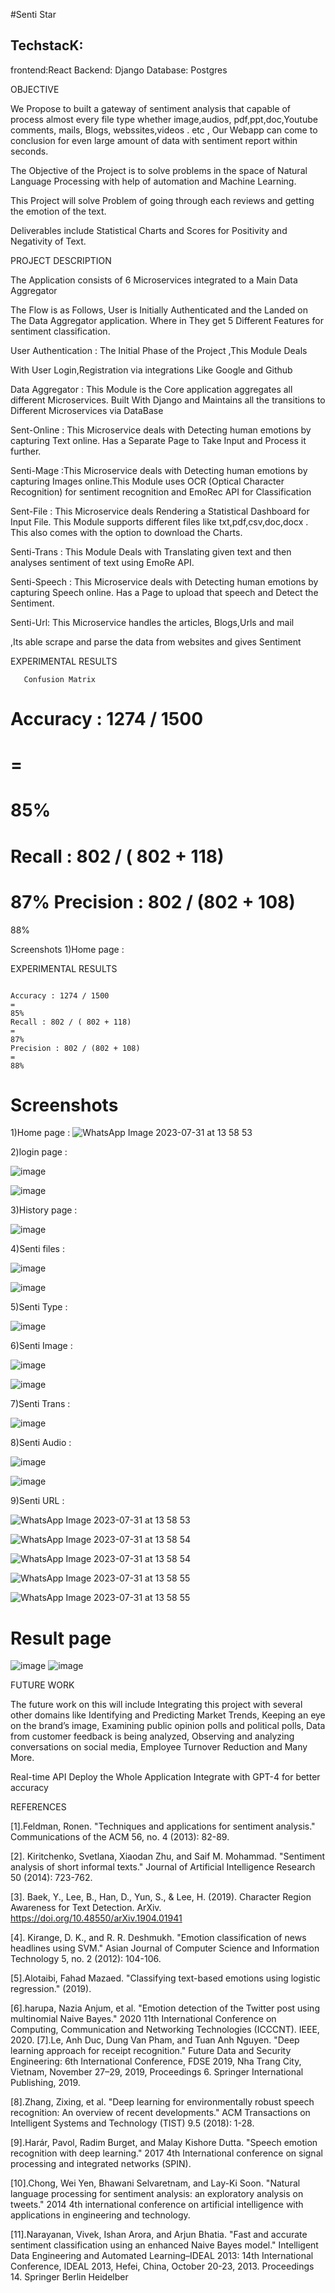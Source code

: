 #Senti Star


## TechstacK: 
frontend:React
Backend: Django
Database: Postgres


OBJECTIVE

We Propose to built a gateway of sentiment analysis that capable of process
almost every file type whether image,audios, pdf,ppt,doc,Youtube comments, mails, Blogs, webssites,videos . etc , Our Webapp can come to
conclusion for even large amount of data with sentiment report within seconds.

The Objective of the Project is to solve problems in the space of Natural
Language Processing with help of automation and Machine Learning.

This Project will solve Problem of going through each reviews and getting the
emotion of the text.

Deliverables include Statistical Charts and Scores for Positivity and Negativity
of Text.

PROJECT DESCRIPTION

The Application consists of 6 Microservices integrated to a Main Data
Aggregator

The Flow is as Follows, User is Initially Authenticated and the Landed on
The Data Aggregator application. Where in They get 5 Different Features
for sentiment classification.

User Authentication : The Initial Phase of the Project ,This Module Deals

With User Login,Registration via integrations Like Google and Github

Data Aggregator : This Module is the Core application aggregates all
different Microservices. Built With Django and Maintains all the transitions
to Different Microservices via DataBase

Sent-Online : This Microservice deals with Detecting human emotions by
capturing Text online. Has a Separate Page to Take Input and Process it
further.

Senti-Mage :This Microservice deals with Detecting human emotions by
capturing Images online.This Module uses OCR (Optical Character
Recognition) for sentiment recognition and EmoRec API for Classification

Sent-File : This Microservice deals Rendering a Statistical Dashboard for
Input File. This Module supports different files like txt,pdf,csv,doc,docx .
This also comes with the option to download the Charts.

Senti-Trans : This Module Deals with Translating given text and then
analyses sentiment of text using EmoRe API.

Senti-Speech : This Microservice deals with Detecting human emotions
by capturing Speech online. Has a Page to upload that speech and
Detect the Sentiment.

Senti-Url: This Microservice handles the articles, Blogs,Urls and mail

,Its able scrape and parse the data from websites and gives Sentiment




EXPERIMENTAL RESULTS



       Confusion Matrix






# Accuracy : 1274 / 1500
# =
# 85%
Recall : 802 / ( 802 + 118)
=
87%
Precision : 802 / (802 + 108)
=
88%




Screenshots
1)Home page :


EXPERIMENTAL RESULTS




```

Accuracy : 1274 / 1500
=
85%
Recall : 802 / ( 802 + 118)
=
87%
Precision : 802 / (802 + 108)
=
88%

```


# Screenshots

1)Home page :
![WhatsApp Image 2023-07-31 at 13 58 53](https://github.com/UDAYAGIRICHARAN/Senti_star/assets/67089878/706f1dd0-ba8c-43a4-b813-1972a25b9c8e)



2)login page :


![image](https://github.com/UDAYAGIRICHARAN/Senti_star/assets/67089878/ca761ecb-3490-4891-8eeb-b24ec53914cc)


![image](https://github.com/UDAYAGIRICHARAN/Senti_star/assets/67089878/4deabe8c-fcab-48e9-98f7-66e1ac40c88a)


3)History page :

![image](https://github.com/UDAYAGIRICHARAN/Senti_star/assets/67089878/37cd03df-a0be-4653-8448-d15ffbd2bdd5)










4)Senti files :


![image](https://github.com/UDAYAGIRICHARAN/Senti_star/assets/67089878/fef1004e-8240-47ff-8da0-36240bd8fb7c)


![image](https://github.com/UDAYAGIRICHARAN/Senti_star/assets/67089878/35816f81-71d1-4b0f-974f-b7f769693252)


5)Senti Type :

![image](https://github.com/UDAYAGIRICHARAN/Senti_star/assets/67089878/19362306-ffa7-4584-b3e5-77525a696f4e)



 6)Senti Image :


![image](https://github.com/UDAYAGIRICHARAN/Senti_star/assets/67089878/b32e6f07-9010-4521-b511-2bd8ba182c68)


![image](https://github.com/UDAYAGIRICHARAN/Senti_star/assets/67089878/429890ff-2954-4ad8-9596-1a154b5b58cf)








7)Senti Trans :


![image](https://github.com/UDAYAGIRICHARAN/Senti_star/assets/67089878/d323ff6a-33ad-4838-b980-aa97dc72f78d)

8)Senti Audio :




![image](https://github.com/UDAYAGIRICHARAN/Senti_star/assets/67089878/e4411631-49e7-4928-be22-f56f74675216)

![image](https://github.com/UDAYAGIRICHARAN/Senti_star/assets/67089878/c53ddbe3-e3da-408e-990b-4da3ba3e78ca)




9)Senti URL :



![WhatsApp Image 2023-07-31 at 13 58 53](https://github.com/UDAYAGIRICHARAN/Senti_star/assets/67089878/e1990c6b-6478-4491-89d7-dc265382f6b5)

![WhatsApp Image 2023-07-31 at 13 58 54](https://github.com/UDAYAGIRICHARAN/Senti_star/assets/67089878/908ac8ab-1953-4afb-a3d0-7e85010a64f2)


![WhatsApp Image 2023-07-31 at 13 58 54](https://github.com/UDAYAGIRICHARAN/Senti_star/assets/67089878/14aa2865-9c28-4ebe-af7d-c2cb0d100623)


![WhatsApp Image 2023-07-31 at 13 58 55](https://github.com/UDAYAGIRICHARAN/Senti_star/assets/67089878/8f9c33e1-db62-4c6c-b620-92d5c813907d)

![WhatsApp Image 2023-07-31 at 13 58 55](https://github.com/UDAYAGIRICHARAN/Senti_star/assets/67089878/363b6e0a-b9ad-4278-8c89-318a5bf06794)



# Result page

![image](https://github.com/UDAYAGIRICHARAN/Senti_star/assets/67089878/65ad5238-e9a0-45cc-acf6-e5395e073a8a)
![image](https://github.com/UDAYAGIRICHARAN/Senti_star/assets/67089878/19d00085-1645-4a27-944e-b54d21148b20)


         

FUTURE WORK


The future work on this will include Integrating this project with several other domains like Identifying and Predicting Market Trends, Keeping an eye on the brand’s image, Examining public opinion polls and political polls, Data from customer feedback is being analyzed, Observing and analyzing conversations on social media, Employee Turnover Reduction and Many More.

Real-time API
Deploy the Whole Application
Integrate with GPT-4 for better accuracy


REFERENCES

[1].Feldman, Ronen. "Techniques and applications for sentiment analysis." Communications of the ACM 56, no. 4 (2013): 82-89.
 
[2]. Kiritchenko, Svetlana, Xiaodan Zhu, and Saif M. Mohammad. "Sentiment analysis of short informal texts." Journal of Artificial Intelligence Research 50 (2014): 723-762.
 
[3]. Baek, Y., Lee, B., Han, D., Yun, S., & Lee, H. (2019). Character Region Awareness for Text Detection. ArXiv. https://doi.org/10.48550/arXiv.1904.01941 

[4]. Kirange, D. K., and R. R. Deshmukh. "Emotion classification of news headlines using SVM." Asian Journal of Computer Science and Information Technology 5, no. 2 (2012): 104-106.

[5].Alotaibi, Fahad Mazaed. "Classifying text-based emotions using logistic regression." (2019). 

[6].harupa, Nazia Anjum, et al. "Emotion detection of the Twitter post using multinomial Naive Bayes." 2020 11th International Conference on Computing, Communication and Networking Technologies (ICCCNT). IEEE, 2020.
[7].Le, Anh Duc, Dung Van Pham, and Tuan Anh Nguyen. "Deep learning approach for receipt recognition." Future Data and Security Engineering: 6th International Conference, FDSE 2019, Nha Trang City, Vietnam, November 27–29, 2019, Proceedings 6. Springer International Publishing, 2019.

[8].Zhang, Zixing, et al. "Deep learning for environmentally robust speech recognition: An overview of recent developments." ACM Transactions on Intelligent Systems and Technology (TIST) 9.5 (2018): 1-28.

[9].Harár, Pavol, Radim Burget, and Malay Kishore Dutta. "Speech emotion recognition with deep learning." 2017 4th International conference on signal processing and integrated networks (SPIN). 

[10].Chong, Wei Yen, Bhawani Selvaretnam, and Lay-Ki Soon. "Natural language processing  for sentiment analysis: an exploratory analysis on tweets." 2014 4th international conference on artificial intelligence with applications in engineering and technology. 

[11].Narayanan, Vivek, Ishan Arora, and Arjun Bhatia. "Fast and accurate sentiment classification using an enhanced Naive Bayes model." Intelligent Data Engineering and Automated Learning–IDEAL 2013: 14th International Conference, IDEAL 2013, Hefei, China, October 20-23, 2013. Proceedings 14. Springer Berlin Heidelber
